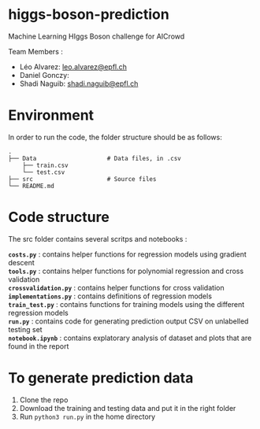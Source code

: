 # higgs-boson-prediction
Machine Learning HIggs Boson challenge for AICrowd

Team Members : 
* Léo Alvarez: leo.alvarez@epfl.ch  
* Daniel Gonczy: 
* Shadi Naguib: shadi.naguib@epfl.ch

# Environment
In order to run the code, the folder structure should be as follows: 

    .
    ├── Data                    # Data files, in .csv
        ├── train.csv
        └── test.csv
    ├── src                     # Source files
    └── README.md


# Code structure
The src folder contains several scritps and notebooks : 

**`costs.py`** : contains helper functions for regression models using gradient descent  
**`tools.py`** : contains helper functions for polynomial regression and cross validation  
**`crossvalidation.py`** : contains helper functions for cross validation  
**`implementations.py`** : contains definitions of regression models  
**`train_test.py`** : contains functions for training models using the different regression models  
**`run.py`** : contains code for generating prediction output CSV on unlabelled testing set   
**`notebook.ipynb`** : contains explatorary analysis of dataset and plots that are found in the report

# To generate prediction data

1. Clone the repo
2. Download the training and testing data and put it in the right folder 
3. Run `python3 run.py` in the home directory
